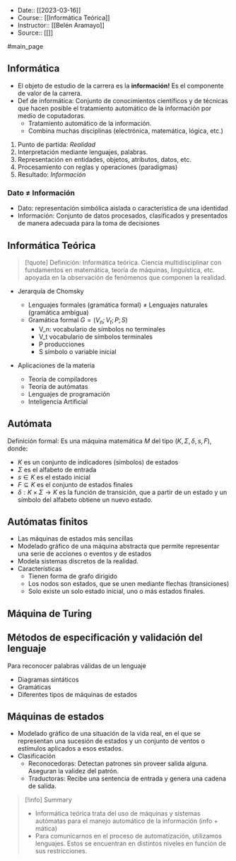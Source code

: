 - Date:: [[2023-03-16]]
- Course:: [[Informática Teórica]]
- Instructor:: [[Belén Aramayo]]
- Source:: [[]]

#main_page


## Informática
- El objeto de estudio de la carrera es la **información!** Es el componente de valor de la carrera.
- Def de informática: Conjunto de conocimientos científicos y de técnicas que hacen posible el tratamiento automático de la información por medio de coputadoras.
	- Tratamiento automático de la información.
	- Combina muchas disciplinas (electrónica, matemática, lógica, etc.)

1. Punto de partida: *Realidad*
2. Interpretación mediante lenguajes, palabras.
3. Representación en entidades, objetos, atributos, datos, etc.
4. Procesamiento con reglas y operaciones (paradigmas)
5. Resultado: *Información*


### Dato $\neq$ Información
- Dato: representación simbólica aislada o característica de una identidad
- Información: Conjunto de datos procesados, clasificados y presentados de manera adecuada para la toma de decisiones


## Informática Teórica

> [!quote] Definición: Informática teórica.
> Ciencia multidisciplinar con fundamentos en matemática, teoría de máquinas, linguística, etc. apoyada en la observación de fenómenos que componen la realidad.

- Jerarquía de Chomsky
	- Lenguajes formales (gramática formal) $\neq$ Lenguajes naturales (gramática ambigua)
	- Gramática formal $G=(V_n; V_t; P; S)$
		- V_n: vocabulario de símbolos no terminales
		- V_t vocabulario de símbolos terminales
		- P producciones
		- S símbolo o variable inicial

- Aplicaciones de la materia
	- Teoría de compiladores
	- Teoría de autómatas
	- Lenguajes de programación
	- Inteligencia Artificial


## Autómata
Definición formal: Es una máquina matemática $M$ del tipo $( K, \Sigma, \delta, s ,F )$, donde:
- $K$ es un conjunto de indicadores (símbolos) de estados
- $\Sigma$ es el alfabeto de entrada
- $s\in K$ es el estado inicial
- $F\subseteq K$ es el conjunto de estados finales
- $\delta:K\times\Sigma\rightarrow K$ es la función de transición, que a partir de un estado y un símbolo del alfabeto obtiene un nuevo estado.

## Autómatas finitos
- Las máquinas de estados más sencillas
- Modelado gráfico de una máquina abstracta que permite representar una serie de acciones o eventos y de estados
- Modela sistemas discretos de la realidad. 
- Características
	- Tienen forma de grafo dirigido
	- Los nodos son estados, que se unen mediante flechas (transiciones)
	- Solo existe un solo estado inicial, uno o más estados finales.

## Máquina de Turing


## Métodos de especificación y validación del lenguaje
Para reconocer palabras válidas de un lenguaje
- Diagramas sintáticos
- Gramáticas
- Diferentes tipos de máquinas de estados

## Máquinas de estados
- Modelado gráfico de una situación de la vida real, en el que se representan una sucesión de estados y un conjunto de ventos o estímulos aplicados a esos estados.
- Clasificación
	- Reconocedoras: Detectan patrones sin proveer salida alguna. Aseguran la validez del patrón.
	- Traductoras: Recibe una sentencia de entrada y genera una cadena de salida.


>[!info] Summary
> - Informática teórica trata del uso de máquinas y sistemas autómatas para el manejo automático de la información (info + mática)
> - Para comunicarnos en el proceso de automatización, utilizamos lenguajes. Estos se encuentran en distintos niveles en función de sus restricciones.




